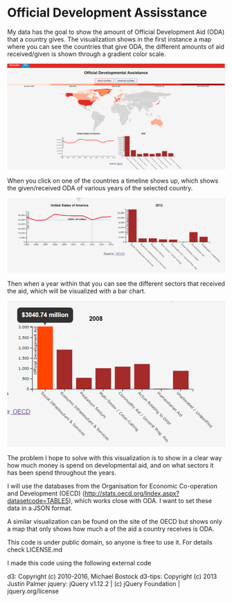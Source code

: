 # Official Development Assisstance





My data has the goal to show the amount of Official Development  Aid (ODA) that a country gives. The visualization shows in the first instance a map where you can see the countries that give ODA, the different amounts of aid received/given is shown through a gradient color scale.

![](doc/donor.PNG)

When you click on one of the countries a timeline shows up, which shows the given/received ODA of various years of the selected country. 

![](doc/line.PNG)

Then when a year within that you can see the different sectors that received the aid, which will be visualized with a bar chart.

![](doc/bar.PNG)

The problem I hope to solve with this visualization is to show in a clear way how much money is spend on developmental aid, and on what sectors it has been spend throughout the years. 



I will use the databases from the Organisation for Economic Co-operation and Development (OECD) (http://stats.oecd.org/Index.aspx?datasetcode=TABLE5), which works close with ODA. I want to set these data in a JSON format.

A similar visualization can be found on the site of the OECD but shows only a map that only shows how much a of the aid a country receives is ODA.  

This code is under public domain, so anyone is free to use it. For details check LICENSE.md

I made this code using the following external code 

d3: Copyright (c) 2010-2016, Michael Bostock
d3-tips: Copyright (c) 2013 Justin Palmer
jquery: jQuery v1.12.2 | (c) jQuery Foundation | jquery.org/license

